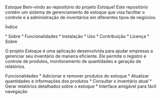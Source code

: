Estoque
Bem-vindo ao repositório do projeto Estoque! Este repositório contém um sistema de gerenciamento de estoque que visa facilitar o controle e a administração de inventários em diferentes tipos de negócios.

Índice

° Sobre
° Funcionalidades
° Instalação
° Uso
° Contribuição
° Licença
° Sobre


O projeto Estoque é uma aplicação desenvolvida para ajudar empresas a gerenciar seu inventário de maneira eficiente. Ele permite o registro e controle de produtos, monitoramento de quantidades e geração de relatórios.

Funcionalidades
° Adicionar e remover produtos do estoque
° Atualizar quantidades e informações dos produtos
° Consultar o inventário atual
° Gerar relatórios detalhados sobre o estoque
° Interface amigável para fácil navegação
